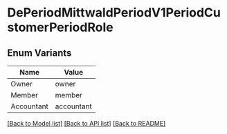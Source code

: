 # DePeriodMittwaldPeriodV1PeriodCustomerPeriodRole

## Enum Variants

| Name | Value |
|---- | -----|
| Owner | owner |
| Member | member |
| Accountant | accountant |


[[Back to Model list]](../README.md#documentation-for-models) [[Back to API list]](../README.md#documentation-for-api-endpoints) [[Back to README]](../README.md)


